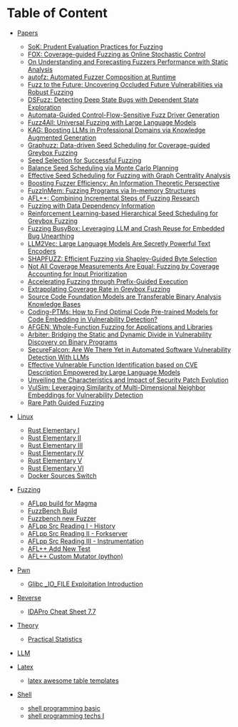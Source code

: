 # Table of Content

<!-- * [Cover](README.md)
* [About The Author](About.md)
* [Acknowledgements](Acknowledgements.md)
* [Introduction](Introduction.md) -->
<!-- * [Table of Content](SUMMARY.md) -->

<!-- relative path must be without ./ prefix or will occur bugs -->
* [Papers](papers/index.md)
  * [SoK: Prudent Evaluation Practices for Fuzzing](papers/SoK_Prudent_Evaluation_Practices_for_Fuzzing.md)
  * [FOX: Coverage-guided Fuzzing as Online Stochastic Control](papers/FOX.md)
  * [On Understanding and Forecasting Fuzzers Performance with Static Analysis](papers/On_Understanding.md)
  * [autofz: Automated Fuzzer Composition at Runtime](papers/autofz.md)
  * [Fuzz to the Future: Uncovering Occluded Future Vulnerabilities via Robust Fuzzing](papers/Fuzz_to_the_Future.md)
  * [DSFuzz: Detecting Deep State Bugs with Dependent State Exploration](papers/DSFuzz.md)
  * [Automata-Guided Control-Flow-Sensitive Fuzz Driver Generation](papers/Rubick.md)
  * [Fuzz4All: Universal Fuzzing with Large Language Models](papers/Fuzz4All.md)
  * [KAG: Boosting LLMs in Professional Domains via Knowledge Augmented Generation](papers/kag.md)
  * [Graphuzz: Data-driven Seed Scheduling for Coverage-guided Greybox Fuzzing](papers/graphuzz.md)
  * [Seed Selection for Successful Fuzzing](papers/Seed_Selection.md)
  * [Balance Seed Scheduling via Monte Carlo Planning](papers/belieffuzz.md)
  * [Effective Seed Scheduling for Fuzzing with Graph Centrality Analysis](papers/K_Scheduler.md)
  * [Boosting Fuzzer Efficiency: An Information Theoretic Perspective](papers/entropic.md)
  * [FuzzInMem: Fuzzing Programs via In-memory Structures](papers/FuzzInMem.md)
  * [AFL++: Combining Incremental Steps of Fuzzing Research](papers/AFLpp.md)
  * [Fuzzing with Data Dependency Information](papers/DDFuzz.md)
  * [Reinforcement Learning-based Hierarchical Seed Scheduling for Greybox Fuzzing](papers/Hier.md)
  * [Fuzzing BusyBox: Leveraging LLM and Crash Reuse for Embedded Bug Unearthing](papers/LLM_Fuzzing_BusyBox.md)
  * [LLM2Vec: Large Language Models Are Secretly Powerful Text Encoders](papers/llm2vec.md)
  * [SHAPFUZZ: Efficient Fuzzing via Shapley-Guided Byte Selection](papers/ShapFuzz.md)
  * [Not All Coverage Measurements Are Equal: Fuzzing by Coverage Accounting for Input Prioritization](papers/TortoiseFuzz.md)
  * [Accelerating Fuzzing through Prefix-Guided Execution](papers/prefix_guided_execution.md)
  * [Extrapolating Coverage Rate in Greybox Fuzzing](papers/Fuzztastic.md)
  * [Source Code Foundation Models are Transferable Binary Analysis Knowledge Bases](papers/ProRec.md)
  * [Coding-PTMs: How to Find Optimal Code Pre-trained Models for Code Embedding in Vulnerability Detection?](papers/Coding-PTMs.md)
  * [AFGEN: Whole-Function Fuzzing for Applications and Libraries](papers/AFGEN.md)
  * [Arbiter: Bridging the Static and Dynamic Divide in Vulnerability Discovery on Binary Programs](papers/Arbiter.md)
  * [SecureFalcon: Are We There Yet in Automated Software Vulnerability Detection With LLMs](papers/SecureFalcon.md)
  * [Effective Vulnerable Function Identification based on CVE Description Empowered by Large Language Models](papers/VFFinder.md)
  * [Unveiling the Characteristics and Impact of Security Patch Evolution](papers/patch_evolution.md)
  * [VulSim: Leveraging Similarity of Multi-Dimensional Neighbor Embeddings for Vulnerability Detection](papers/VulSim.md)
  * [Rare Path Guided Fuzzing](papers/rare_path_fuzzing.md)



* [Linux](linux/index.md)
  <!-- * [Kernel I](linux/kernel_I.md) -->
  * [Rust Elementary I](linux/rust_elementary_I.md)
  * [Rust Elementary II](linux/rust_elementary_II.md)
  * [Rust Elementary III](linux/rust_elementary_III.md)
  * [Rust Elementary IV](linux/rust_elementary_IV.md)
  * [Rust Elementary V](linux/rust_elementary_V.md)
  * [Rust Elementary VI](linux/rust_elementary_VI.md)
  * [Docker Sources Switch](linux/docker_sources_switch.md)



* [Fuzzing](fuzzing/index.md)
  * [AFLpp build for Magma](fuzzing/AFLpp_build_on_Magma.md)
  * [FuzzBench Build](fuzzing/fuzzbench_build.md)
  <!-- * [Magma new Fuzzer](fuzzing/magma_new_fuzzer.md) -->
  * [Fuzzbench new Fuzzer](fuzzing/fuzzbench_new_fuzzer.md)
  <!-- * [AFL++ new Fuzzer](fuzzing/aflpp_new_fuzzer.md) -->
  * [AFLpp Src Reading I - History](fuzzing/aflpp_src_reading_I.md)
  * [AFLpp Src Reading II - Forkserver](fuzzing/aflpp_src_reading_II.md)
  * [AFLpp Src Reading III - Instrumentation](fuzzing/aflpp_src_reading_III.md)
  * [AFL++ Add New Test](fuzzing/aflpp_new_test.md)
  * [AFL++ Custom Mutator (python)](fuzzing/aflpp_custom_mutator.md)
  


* [Pwn](pwn/index.md)
  * [Glibc _IO_FILE Exploitation Introduction](pwn/glibc_IO_FILE_exploitation.md)



* [Reverse](reverse/index.md)
  * [IDAPro Cheat Sheet 7.7](reverse/IDAPro_cheatsheet_7x.md)



* [Theory](theory/index.md)
  * [Practical Statistics](theory/prac_statistics.md)



* [LLM](LLM/index.md)
  <!-- * [Reproduction of KAG](LLM/Reproduction_KAG.md) -->



* [Latex](latex/index.md)
  * [latex awesome table templates](latex/awes_table.md)



* [Shell](shell/index.md)
  * [shell programming basic](shell/shell_programming_basic.md)
  * [shell programming techs I](shell/shell_programming_techs_I.md)


